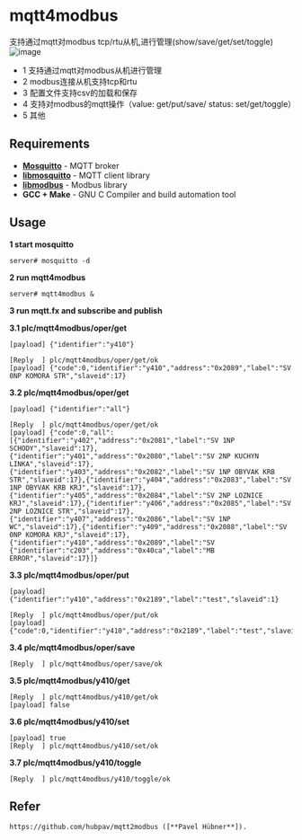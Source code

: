 # mqtt4modbus
支持通过mqtt对modbus tcp/rtu从机,进行管理(show/save/get/set/toggle)
 ![image](https://github.com/nskygit/mqtt4modbus/raw/master/mqtt4modbus.png)
* 1 支持通过mqtt对modbus从机进行管理
* 2 modbus连接从机支持tcp和rtu
* 3 配置文件支持csv的加载和保存
* 4 支持对modbus的mqtt操作（value: get/put/save/   status: set/get/toggle）
* 5 其他

## Requirements
* [**Mosquitto**](https://mosquitto.org/) - MQTT broker
* [**libmosquitto**](https://mosquitto.org/man/libmosquitto-3.html) - MQTT client library
* [**libmodbus**](http://libmodbus.org/) - Modbus library
* **GCC + Make** - GNU C Compiler and build automation tool

## Usage
**1 start mosquitto**

    server# mosquitto -d

**2 run mqtt4modbus**

    server# mqtt4modbus &  

**3 run mqtt.fx and subscribe and publish**

**3.1 plc/mqtt4modbus/oper/get**

    [payload] {"identifier":"y410"}  

    [Reply  ] plc/mqtt4modbus/oper/get/ok  
    [payload] {"code":0,"identifier":"y410","address":"0x2089","label":"SV 0NP KOMORA STR","slaveid":17}  

**3.2 plc/mqtt4modbus/oper/get**

    [payload] {"identifier":"all"}  

    [Reply  ] plc/mqtt4modbus/oper/get/ok  
    [payload] {"code":0,"all":[{"identifier":"y402","address":"0x2081","label":"SV 1NP SCHODY","slaveid":17},{"identifier":"y401","address":"0x2080","label":"SV 2NP KUCHYN LINKA","slaveid":17},{"identifier":"y403","address":"0x2082","label":"SV 1NP OBYVAK KRB STR","slaveid":17},{"identifier":"y404","address":"0x2083","label":"SV 1NP OBYVAK KRB KRJ","slaveid":17},{"identifier":"y405","address":"0x2084","label":"SV 2NP LOZNICE KRJ","slaveid":17},{"identifier":"y406","address":"0x2085","label":"SV 2NP LOZNICE STR","slaveid":17},{"identifier":"y407","address":"0x2086","label":"SV 1NP WC","slaveid":17},{"identifier":"y409","address":"0x2088","label":"SV 0NP KOMORA KRJ","slaveid":17},{"identifier":"y410","address":"0x2089","label":"SV {"identifier":"c203","address":"0x40ca","label":"MB ERROR","slaveid":17}]}

**3.3 plc/mqtt4modbus/oper/put**

    [payload] {"identifier":"y410","address":"0x2189","label":"test","slaveid":1}

    [Reply  ] plc/mqtt4modbus/oper/put/ok  
    [payload] {"code":0,"identifier":"y410","address":"0x2189","label":"test","slaveid":1}

**3.4 plc/mqtt4modbus/oper/save**

    [Reply  ] plc/mqtt4modbus/oper/save/ok

**3.5 plc/mqtt4modbus/y410/get**

    [Reply  ] plc/mqtt4modbus/y410/get/ok  
    [payload] false

**3.6 plc/mqtt4modbus/y410/set**

    [payload] true  
    [Reply  ] plc/mqtt4modbus/y410/set/ok

**3.7 plc/mqtt4modbus/y410/toggle**

    [Reply  ] plc/mqtt4modbus/y410/toggle/ok

## Refer
    https://github.com/hubpav/mqtt2modbus ([**Pavel Hübner**]).
